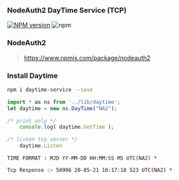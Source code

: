 ### NodeAuth2 DayTime Service (TCP)
[![NPM version][npm-image]][npm-url]
![npm](https://img.shields.io/npm/dt/daytime-service)

### NodeAuth2
> https://www.npmjs.com/package/nodeauth2

### Install Daytime
```bash
npm i daytime-service --save
```

```js
import * as ns from '../lib/daytime';
let daytime = new ns.DayTime("NA2");
```

```js 
/* print only */
    console.log( daytime.GetTime );
```  

```js
/* listen tcp server */
    daytime.Listen
 ```  
 
```TIME FORMAT : MJD YY-MM-DD HH:MM:SS MS UTC(NA2) *```
```bash
Tcp Response :> 58996 20-05-21 10:17:18 523 UTC(NA2) *
```

   [npm-image]: https://img.shields.io/npm/v/daytime-service.svg?style=flat 
   [npm-url]: https://npmjs.org/package/daytime-service 
